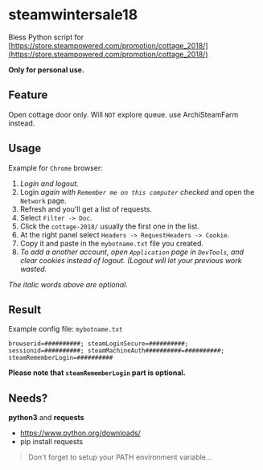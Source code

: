 steamwintersale18
======
Bless Python script for [https://store.steampowered.com/promotion/cottage_2018/](https://store.steampowered.com/promotion/cottage_2018/)

**Only for personal use.**


Feature
------
Open cottage door only.
Will `NOT` explore queue. use ArchiSteamFarm instead.


Usage
------
Example for `Chrome` browser:
1. *Login and logout.*
2. Login *again with `Remember me on this computer` checked* and open the `Network` page.
3. Refresh and you'll get a list of requests.
4. Select `Filter -> Doc`.
5. Click the `cottage-2018/` usually the first one in the list.
6. At the right panel select `Headers -> RequestHeaders -> Cookie`.
7. Copy it and paste in the `mybotname.txt` file you created.
8. *To add a another account, open `Application` page in `DevTools`, and clear cookies instead of logout. (Logout will let your previous work wasted.*

*The italic words above are optional.*


Result
------
Example config file: `mybotname.txt`
```text
browserid=##########; steamLoginSecure=##########; sessionid=##########; steamMachineAuth##########=##########; steamRememberLogin=##########
```

**Please note that `steamRememberLogin` part is optional.**


Needs?
------
**python3** and **requests**

* https://www.python.org/downloads/
* pip install requests

> Don't forget to setup your PATH environment variable...